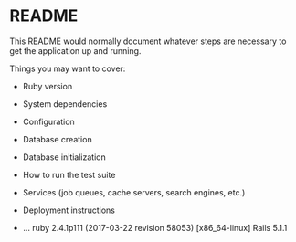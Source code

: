 # README

This README would normally document whatever steps are necessary to get the
application up and running.

Things you may want to cover:

* Ruby version

* System dependencies

* Configuration

* Database creation

* Database initialization

* How to run the test suite

* Services (job queues, cache servers, search engines, etc.)

* Deployment instructions

* ...
ruby 2.4.1p111 (2017-03-22 revision 58053) [x86_64-linux]
Rails 5.1.1
